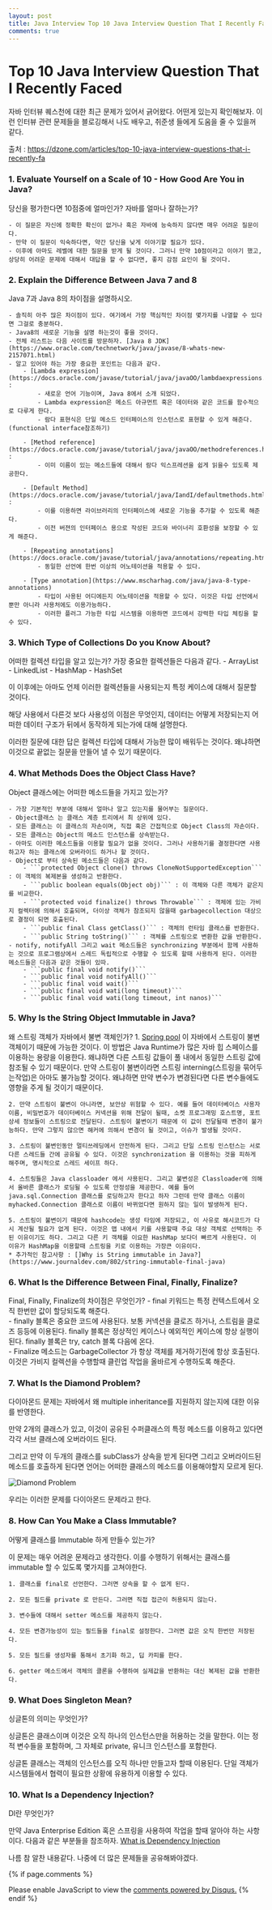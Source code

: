 ```yaml
---
layout: post
title: Java Interview Top 10 Java Interview Question That I Recently Faced
comments: true
---
```

# Top 10 Java Interview Question That I Recently Faced

자바 인터뷰 퀘스천에 대한 최근 문제가 있어서 긁어왔다. 어떤게 있는지 확인해보자. 
이런 인터뷰 관련 문제들을 블로깅해서 나도 배우고, 취준생 들에게 도움을 줄 수 있을꺼 같다.  

출처 : https://dzone.com/articles/top-10-java-interview-questions-that-i-recently-fa

### 1. Evaluate Yourself on a Scale of 10 - How Good Are You in Java?

당신을 평가한다면 10점중에 얼마인가? 자바를 얼마나 잘하는가?

    - 이 질문은 자신에 정확한 확신이 없거나 혹은 자바에 능숙하지 않다면 매우 어려운 질문이다.
    - 만약 이 질문이 익숙하다면, 약간 당신을 낮게 이야기할 필요가 있다. 
    - 이후에 아마도 레벨에 대한 질문을 받게 될 것이다. 그러니 만약 10점이라고 이야기 했고, 상당히 어려운 문제에 대해서 대답을 할 수 없다면, 좋지 감점 요인이 될 것이다.
   
### 2. Explain the Difference Between Java 7 and 8

Java 7과 Java 8의 차이점을 설명하시오. 

    - 솔직히 아주 많은 차이점이 있다. 여기에서 가장 핵심적인 차이점 몇가지를 나열할 수 있다면 그걸로 충분하다. 
    - Java8의 새로운 기능을 설명 하는것이 좋을 것이다.
    - 전체 리스트는 다음 사이트를 방문하자. [Java 8 JDK](https://www.oracle.com/technetwork/java/javase/8-whats-new-2157071.html)
    - 알고 있어야 하는 가장 중요한 포인트는 다음과 같다. 
        - [Lambda expression](https://docs.oracle.com/javase/tutorial/java/javaOO/lambdaexpressions.html) : 
            - 새로운 언어 기능이며, Java 8에서 소개 되었다. 
            - Lambda expression은 메소드 아규먼트 혹은 데이터와 같은 코드를 함수적으로 다루게 한다.   
            - 람다 표현식은 단일 메소드 인터페이스의 인스턴스로 표현할 수 있게 해준다. (functional interface참조하기)
            
        - [Method reference](https://docs.oracle.com/javase/tutorial/java/javaOO/methodreferences.html) : 
            - 이미 이름이 있는 메소드들에 대해서 람다 익스프레션을 쉽게 읽을수 있도록 제공한다.
            
        - [Default Method](https://docs.oracle.com/javase/tutorial/java/IandI/defaultmethods.html) :
            - 이를 이용하면 라이브러리의 인터페이스에 새로운 기능을 추가할 수 있도록 해준다. 
            - 이전 버젼의 인터페이스 용으로 작성된 코드와 바이너리 호환성을 보장할 수 있게 해준다.
             
        - [Repeating annotations](https://docs.oracle.com/javase/tutorial/java/annotations/repeating.html)
            - 동일한 선언에 한번 이상의 어노테이션을 적용할 수 있다. 
           
        - [Type annotation](https://www.mscharhag.com/java/java-8-type-annotations)
            - 타입이 사용된 어디에든지 어노테이션을 적용할 수 있다. 이것은 타입 선언에서 뿐만 아니라 사용처에도 이용가능하다. 
            - 이러한 플러그 가능한 타입 시스템을 이용하면 코드에서 강력한 타입 체킹을 할 수 있다. 
            
### 3. Which Type of Collections Do you Know About?

어떠한 컬렉션 타입을 알고 있는가?
가장 중요한 컬렉션들은 다음과 같다. 
    - ArrayList
    - LinkedList
    - HashMap
    - HashSet
    
이 이후에는 아마도 언제 이러한 컬렉션들을 사용되는지 특정 케이스에 대해서 질문할 것이다. 

해당 사용에서 다른것 보다 사용성의 이점은 무엇인지, 데이터는 어떻게 저장되는지 어떠한 데이터 구조가 뒤에서 동작하게 되는가에 대해 설명한다.

이러한 질문에 대한 답은 컬렉션 타입에 대해서 가능한 많이 배워두는 것이다. 왜냐하면 이것으로 끝없는 질문을 만들어 낼 수 있기 때문이다. 

### 4. What Methods Does the Object Class Have?

Object 클래스에는 어떠한 메소드들을 가지고 있는가?

    - 가장 기본적인 부분에 대해서 얼마나 알고 있는지를 물어부는 질문이다. 
    - Object클래스 는 클래스 계층 트리에서 최 상위에 있다. 
    - 모든 클래스는 이 클래스의 자손이며, 직접 혹은 간접적으로 Object Class의 자손이다. 
    - 모든 클래스는 Object의 메소드 인스턴스를 상속받는다. 
    - 아마도 이러한 메소드들을 이용할 필요가 없을 것이다. 그러나 사용하기를 결정한다면 사용하고자 하는 클래스에 오버라이드 하거나 할 것이다. 
    - Object로 부터 상속된 메소드들은 다음과 같다.
        - ```protected Object clone() throws CloneNotSupportedException``` : 이 객체의 복제본을 생성하고 반환한다. 
        - ```public boolean equals(Object obj)``` : 이 객체와 다른 객체가 같은지를 비교한다. 
        - ```protected void finalize() throws Throwable``` : 객체에 있는 가비지 컬렉터에 의해서 호출되며, 더이상 객체가 참조되지 않을때 garbagecollection 대상으로 결정이 되면 호출된다. 
        - ```public final Class getClass()``` : 객체의 런타임 클래스를 반환한다. 
        - ```public String toString()``` : 객체를 스트링으로 변환한 값을 반환한다. 
    - notify, notifyAll 그리고 wait 메소드들은 synchronizing 부분에서 함께 사용하는 것으로 프로그램상에서 스레드 독립적으로 수행할 수 있도록 할때 사용하게 된다. 이러한 메소드들은 다음과 같은 것들이 있따. 
        - ```public final void notify()```
        - ```public final void notifyAll()```
        - ```public final void wait()```
        - ```public final void wati(long timeout)```
        - ```public final void wati(long timeout, int nanos)```
      
### 5. Why Is the String Object Immutable in Java?

왜 스트링 객체가 자바에서 불변 객체인가? 
    1. [Spring pool](https://www.journaldev.com/797/what-is-java-string-pool) 이 자바에서 스트링이 불변 객체이기 때문에 가능한 것이다. 
    이 방법은 Java Runtime가 많은 자바 힙 스페이스를 이용하는 용량을 이용한다. 왜냐하면 다른 스트링 값들이 풀 내에서 동일한 스트링 값에 참조될 수 있기 때문이다. 만약 스트링이 불변이라면 스트링 interning(스트링을 묶어두는작업)은 아마도 불가능할 것이다. 왜냐하면 만약 변수가 변경된다면 다른 변수들에도 영향을 주게 될 것이기 때문이다. 
    
    2. 만약 스트링이 불변이 아니라면, 보안상 위험할 수 있다. 예를 들어 데이터베이스 사용자 이름, 비밀번호가 데이터베이스 커넥션을 위해 전달이 될때, 소켓 프로그래밍 호스트명, 포트 상세 정보들이 스트링으로 전달된다. 스트링이 불변이기 때문에 이 값이 전달될때 변경이 불가능하다. 만약 그렇지 않으면 해커에 의해서 변경이 될 것이고, 이슈가 발생될 것이다. 
    
    3. 스트링이 불변인동안 멀티쓰레딩에서 안전하게 된다. 그리고 단일 스트링 인스턴스는 서로다른 스레드들 간에 공유될 수 있다. 이것은 synchronization 을 이용하는 것을 피하게 해주며, 명시적으로 스레드 세이프 하다.
    
    4. 스트링들은 Java classloader 에서 사용된다. 그리고 불변성은 Classloader에 의해서 올바른 클래스가 로딩될 수 있도록 안정성을 제공한다. 예를 들어 java.sql.Connection 클래스를 로딩하고자 한다고 하자 그런데 만약 클래스 이름이 myhacked.Connection 클래스로 이름이 바뀌었다면 원하지 않는 일이 발생하게 된다. 
    
    5. 스트링이 불변이기 때문에 hashcode는 생성 타임에 저장되고, 이 사유로 해시코드가 다시 계산될 필요가 없게 된다. 이것은 맵 내에서 키를 사용할때 주요 대상 객체로 선택하는 주된 이유이기도 하다. 그리고 다른 키 객체를 이요한 HashMap 보다더 빠르게 사용된다. 이 이유가 HashMap을 이용할때 스트링을 키로 이용하는 가장큰 이유이다. 
    * 추가적인 참고사항 : []Why is String immutable in Java?](https://www.journaldev.com/802/string-immutable-final-java)

### 6. What Is the Difference Between Final, Finally, Finalize?

Final, Finally, Finalize의 차이점은 무엇인가?
    - final 키워드는 특정 컨텍스트에서 오직 한번만 값이 할당되도록 해준다.  
    - finally 블록은 중요한 코드에 사용된다. 보통 커넥션을 클로즈 하거나, 스트림을 클로즈 등등에 이용된다.  finally 블록은 정상적인 케이스나 예외적인 케이스에 항상 실행이 된다. finally 블록은 try, catch 블록 다음에 온다.     
    - Finalize 메소드는 GarbageCollector 가 항상 객체를 제거하기전에 항상 호출된다. 이것은 가비지 컬렉션을 수행할때 클린업 작업을 올바르게 수행하도록 해준다.
   
### 7. What Is the Diamond Problem?

다이아몬드 문제는 자바에서 왜 multiple inheritance를 지원하지 않는지에 대한 이유를 반영한다.

만약 2개의 클래스가 있고, 이것이 공유된 수퍼클래스의 특정 메소드를 이용하고 있다면 각각 서브 클래스에 오버라이드 된다. 

그리고 만약 이 두개의 클래스를 subClass가 상속을 받게 된다면 그리고 오버라이드된 메소드를 호출하게 된다면 언어는 어떠한 클래스의 메소드를 이용해야할지 모르게 된다. 

![Diamond Problem](/img/201808/diamond-problem-multiple-inheritance.png)

우리는 이러한 문제를 다이아몬드 문제라고 한다. 

### 8. How Can You Make a Class Immutable?

어떻게 클래스를 Immutable 하게 만들수 있는가? 

이 문제는 매우 어려운 문제라고 생각한다. 이를 수행하기 위해서는 클래스를 immutable 할 수 있도록 몇가지를 고쳐야한다. 
    
    1. 클래스를 final로 선언한다. 그러면 상속을 할 수 없게 된다. 
    
    2. 모든 필드를 private 로 만든다. 그러면 직접 접근이 허용되지 않는다. 
    
    3. 변수들에 대해서 setter 메소드를 제공하지 않는다.
    
    4. 모든 변경가능성이 있는 필드들을 final로 설정한다. 그러면 값은 오직 한번만 저장된다.
    
    5. 모든 필드를 생성자를 통해서 초기화 하고, 딥 카피를 한다. 
    
    6. getter 메소드에서 객체의 클론을 수행하여 실제값을 반환하는 대신 복제된 값을 반환한다.
    
### 9. What Does Singleton Mean?
싱글톤의 의미는 무엇인가? 

싱글톤은 클래스이며 이것은 오직 하나의 인스턴스만을 허용하는 것을 말한다. 이는 정적 변수들을 포함하며, 그 자체로 private, 유니크 인스턴스를 포함한다. 

싱글톤 클래스는 객체의 인스턴스를 오직 하나만 만들고자 할때 이용된다. 단일 객체가 시스템들에서 협력이 필요한 상황에 유용하게 이용할 수 있다. 

### 10. What Is a Dependency Injection?
DI란 무엇인가?

만약 Java Enterprise Edition 혹은 스프링을 사용하여 작업을 할때 알아야 하는 사항이다. 
다음과 같은 부분들을 참조하자. [What is Dependency Injection](https://www.zoltanraffai.com/blog/different-dependency-injection-techniques/)
       

나름 참 알찬 내용같다. 
나중에 더 많은 문제들을 공유해봐야겠다. 


{% if page.comments %}
<div id="disqus_thread"></div>
<script>
   /**
     *  RECOMMENDED CONFIGURATION VARIABLES: EDIT AND UNCOMMENT THE SECTION BELOW TO INSERT DYNAMIC VALUES FROM YOUR PLATFORM OR CMS.
     *  LEARN WHY DEFINING THESE VARIABLES IS IMPORTANT: https://disqus.com/admin/universalcode/#configuration-variables
     */
    /*
    var disqus_config = function () {
        this.page.url = PAGE_URL;  // Replace PAGE_URL with your page's canonical URL variable
        this.page.identifier = PAGE_IDENTIFIER; // Replace PAGE_IDENTIFIER with your page's unique identifier variable
    };
    */
    (function() {  // DON'T EDIT BELOW THIS LINE
        var d = document;
        s = d.createElement('script'); 
        s.src = '//https-unclebae-github-io.disqus.com/embed.js';
        
        s.setAttribute('data-timestamp', +new Date());
        (d.head || d.body).appendChild(s);
    })();
</script>
<noscript>Please enable JavaScript to view the <a href="https://disqus.com/?ref_noscript" rel="nofollow">comments powered by Disqus.</a></noscript>
{% endif %}

